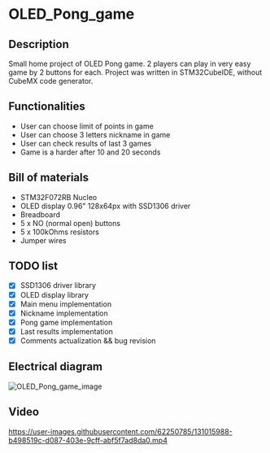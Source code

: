 # OLED_Pong_game

## Description
Small home project of OLED Pong game. 2 players can play in very easy game by 2 buttons for each. Project was written in STM32CubeIDE, without CubeMX code generator. 

## Functionalities
- User can choose limit of points in game
- User can choose 3 letters nickname in game
- User can check results of last 3 games
- Game is a harder after 10 and 20 seconds

## Bill of materials
- STM32F072RB Nucleo
- OLED display 0.96" 128x64px with SSD1306 driver
- Breadboard
- 5 x NO (normal open) buttons
- 5 x 100kOhms resistors
- Jumper wires

## TODO list
- [x] SSD1306 driver library
- [x] OLED display library
- [x] Main menu implementation
- [x] Nickname implementation
- [x] Pong game implementation
- [x] Last results implementation
- [x] Comments actualization && bug revision

## Electrical diagram
![OLED_Pong_game_image](https://user-images.githubusercontent.com/62250785/131014778-0a850b10-7a53-4a1c-b624-08d2cecafd06.PNG)

## Video
https://user-images.githubusercontent.com/62250785/131015988-b498519c-d087-403e-9cff-abf5f7ad8da0.mp4
